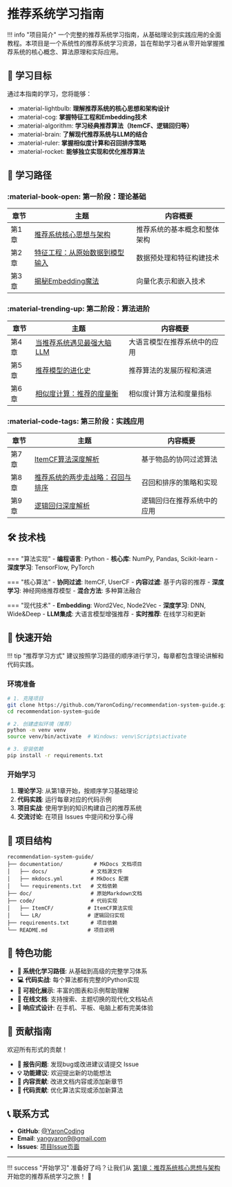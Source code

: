 # 推荐系统学习指南

!!! info "项目简介"
    一个完整的推荐系统学习指南，从基础理论到实践应用的全面教程。本项目是一个系统性的推荐系统学习资源，旨在帮助学习者从零开始掌握推荐系统的核心概念、算法原理和实际应用。

## 🎯 学习目标

通过本指南的学习，您将能够：

- :material-lightbulb: **理解推荐系统的核心思想和架构设计**
- :material-cog: **掌握特征工程和Embedding技术**  
- :material-algorithm: **学习经典推荐算法（ItemCF、逻辑回归等）**
- :material-brain: **了解现代推荐系统与LLM的结合**
- :material-ruler: **掌握相似度计算和召回排序策略**
- :material-rocket: **能够独立实现和优化推荐算法**

## 📖 学习路径

### :material-book-open: 第一阶段：理论基础

| 章节 | 主题 | 内容概要 |
|-----|------|---------|
| 第1章 | [推荐系统核心思想与架构](theory/01-core-concepts.md) | 推荐系统的基本概念和整体架构 |
| 第2章 | [特征工程：从原始数据到模型输入](theory/02-feature-engineering.md) | 数据预处理和特征构建技术 |
| 第3章 | [揭秘Embedding魔法](theory/03-embedding-magic.md) | 向量化表示和嵌入技术 |

### :material-trending-up: 第二阶段：算法进阶

| 章节 | 主题 | 内容概要 |
|-----|------|---------|
| 第4章 | [当推荐系统遇见最强大脑LLM](advanced/04-llm-recommendation.md) | 大语言模型在推荐系统中的应用 |
| 第5章 | [推荐模型的进化史](theory/05-model-evolution.md) | 推荐算法的发展历程和演进 |
| 第6章 | [相似度计算：推荐的度量衡](theory/06-similarity-computation.md) | 相似度计算方法和度量指标 |

### :material-code-tags: 第三阶段：实践应用

| 章节 | 主题 | 内容概要 |
|-----|------|---------|
| 第7章 | [ItemCF算法深度解析](algorithms/07-itemcf-analysis.md) | 基于物品的协同过滤算法 |
| 第8章 | [推荐系统的两步走战略：召回与排序](algorithms/08-recall-ranking.md) | 召回和排序的策略和实现 |
| 第9章 | [逻辑回归深度解析](algorithms/09-logistic-regression.md) | 逻辑回归在推荐系统中的应用 |

## 🛠️ 技术栈

=== "算法实现"
    - **编程语言**: Python
    - **核心库**: NumPy, Pandas, Scikit-learn
    - **深度学习**: TensorFlow, PyTorch

=== "核心算法"
    - **协同过滤**: ItemCF, UserCF
    - **内容过滤**: 基于内容的推荐
    - **深度学习**: 神经网络推荐模型
    - **混合方法**: 多种算法融合

=== "现代技术"
    - **Embedding**: Word2Vec, Node2Vec
    - **深度学习**: DNN, Wide&Deep
    - **LLM集成**: 大语言模型增强推荐
    - **实时推荐**: 在线学习和更新

## 🚀 快速开始

!!! tip "推荐学习方式"
    建议按照学习路径的顺序进行学习，每章都包含理论讲解和代码实践。

### 环境准备

```bash
# 1. 克隆项目
git clone https://github.com/YaronCoding/recommendation-system-guide.git
cd recommendation-system-guide

# 2. 创建虚拟环境（推荐）
python -m venv venv
source venv/bin/activate  # Windows: venv\Scripts\activate

# 3. 安装依赖
pip install -r requirements.txt
```

### 开始学习

1. **理论学习**: 从第1章开始，按顺序学习基础理论
2. **代码实践**: 运行每章对应的代码示例
3. **项目实战**: 使用学到的知识构建自己的推荐系统
4. **交流讨论**: 在项目 Issues 中提问和分享心得

## 📁 项目结构

```
recommendation-system-guide/
├── documentation/          # MkDocs 文档项目
│   ├── docs/              # 文档源文件
│   ├── mkdocs.yml         # MkDocs 配置
│   └── requirements.txt   # 文档依赖
├── doc/                   # 原始Markdown文档
├── code/                  # 代码实现
│   ├── ItemCF/           # ItemCF算法实现
│   └── LR/               # 逻辑回归实现
├── requirements.txt       # 项目依赖
└── README.md             # 项目说明
```

## 🌟 特色功能

- **📖 系统化学习路径**: 从基础到高级的完整学习体系
- **💻 代码实战**: 每个算法都有完整的Python实现
- **🎨 可视化展示**: 丰富的图表和示例帮助理解
- **🔗 在线文档**: 支持搜索、主题切换的现代化文档站点
- **📱 响应式设计**: 在手机、平板、电脑上都有完美体验

## 🤝 贡献指南

欢迎所有形式的贡献！

- **🐛 报告问题**: 发现bug或改进建议请提交 Issue
- **💡 功能建议**: 欢迎提出新的功能想法
- **📝 内容贡献**: 改进文档内容或添加新章节
- **🔧 代码贡献**: 优化算法实现或添加新算法

## 📞 联系方式

- **GitHub**: [@YaronCoding](https://github.com/YaronCoding)
- **Email**: yangyaron9@gmail.com
- **Issues**: [项目Issue页面](https://github.com/YaronCoding/recommendation-system-guide/issues)

---

!!! success "开始学习"
    准备好了吗？让我们从 [第1章：推荐系统核心思想与架构](theory/01-core-concepts.md) 开始您的推荐系统学习之旅！ 🚀 